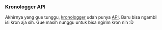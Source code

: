 ### Kronologger API

Akhirnya yang gue tunggu, <a href="http://kronologger.com">kronologger</a> udah punya <a href="http://kronologger.com/API/">API</a>. Baru bisa ngambil isi kron aja sih. Gue masih nunggu untuk bisa ngirim kron nih :D

<!-- METADATA: {"time": "2007-09-18 06:55:34", "title": "Kronologger API"} -->
